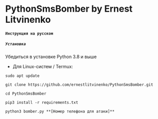 # PythonSmsBomber by Ernest Litvinenko

#### `Инструкция на русском`

##### `Установка`

Убедиться в установке Python 3.8 и выше

- Для Linux-систем / Termux:

 `sudo apt update`
 
`git clone https://github.com/ernestlitvinenko/PythonSmsBomber.git`

`cd PythonSmsBomber`

`pip3 install -r requirements.txt`

`python3 bomber.py **[Номер телефона для атаки]**`
